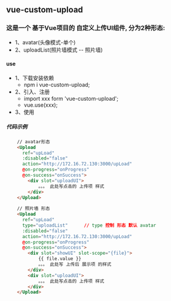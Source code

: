 
## vue-custom-upload

### 这是一个 基于Vue项目的 自定义上传UI组件, 分为2种形态: 
- 1、avatar(头像模式-单个)
- 2、uploadList(照片墙模式 -- 照片墙)
 
#### use
- 1、下载安装依赖 
    - npm i vue-custom-upload;     
- 2、引入、注册     
    - import xxx form 'vue-custom-upload';
    - vue.use(xxx);
- 3、使用

##### 代码示例
```html
    // avatar形态
    <Upload
      ref="upLoad"
      :disabled="false"
      action="http://172.16.72.130:3000/upLoad"
      @on-progress="onProgress"
      @on-success="onSuccess">
        <div slot="uploadUI">
            。。。 此处写点击的 上传项 样式
        </div>
    </Upload>
    
    // 照片墙 形态
    <Upload
      ref="upLoad"
      type="uploadList"      // type 控制 形态 默认 avatar
      :disabled="false"
      action="http://172.16.72.130:3000/upLoad"
      @on-progress="onProgress"
      @on-success="onSuccess">
        <div slot="showUI" slot-scope="{file}">
            {{ file.value }}
            。。。 此处写 上传后 展示项 的样式
        </div>
        <div slot="uploadUI">
            。。。 此处写点击的 上传项 样式
        </div>
    </Upload>
```

